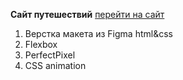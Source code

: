 **Сайт путешествий** [перейти на сайт](https://prilipar.github.io/airasia/)
1. Верстка макета из Figma html&css
1. Flexbox
1. PerfectPixel
1. CSS animation 

